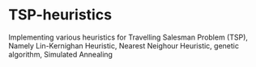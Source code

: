 # TSP-heuristics
Implementing various heuristics for Travelling Salesman Problem (TSP), Namely Lin-Kernighan Heuristic, Nearest Neighour Heuristic, genetic algorithm, Simulated Annealing 
